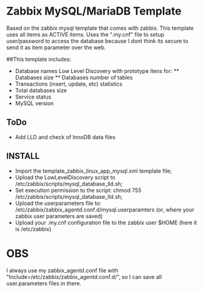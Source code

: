# Zabbix MySQL/MariaDB Template

Based on the zabbix mysql template that comes with zabbix.
This template uses all items as ACTIVE items.
Uses the ".my.cnf" file to setup user/password to access the database because I dont think its secure to send it as item parameter over the web.

##This template includes:
* Database names Low Level Discovery with prototype ítens for:
** Databases size
** Databases number of tables
* Transactions (insert, update, etc) statistics
* Total databases size
* Service status
* MySQL version

## ToDo
* Add LLD and check of InnoDB data files

## INSTALL
* Import the template_zabbix_linux_app_mysql.xml template file;
* Upload the LowLevelDiscovery script to /etc/zabbix/scripts/mysql_database_lld.sh;
* Set execution permission to the script: chmod 755 /etc/zabbix/scripts/mysql_database_lld.sh;
* Upload the userparameters file to: /etc/zabbix/zabbix_agentd.conf.d/mysql.userparamters (or, where your zabbix user parameters are saved)
* Upload your .my.cnf configuration file to the zabbix user $HOME (here it is /etc/zabbix)

# OBS
I always use my zabbix_agentd.conf file with "Include=/etc/zabbix/zabbix_agentd.conf.d/", so I can save all user.parameters files in there.

